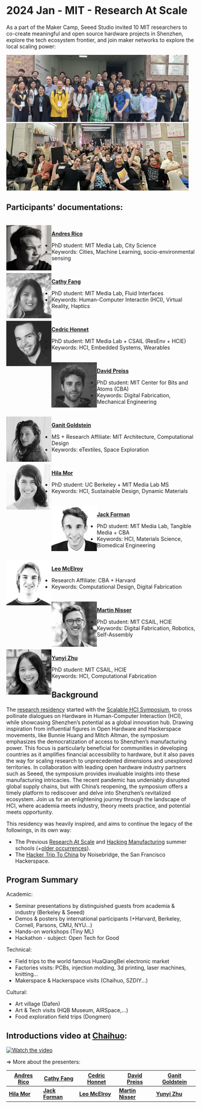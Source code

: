 # 2024 Jan - MIT - Research At Scale

As a part of the Maker Camp, Seeed Studio invited 10 MIT researchers to co-create meaningful and open source hardware projects in Shenzhen, explore the tech ecosystem frontier, and join maker networks to explore the local scaling power:

<img src='album/0_factory.jpg' width='485'>  <img src='album/0_chaihuo.jpg' width='485'>

## Participants' documentations:

<br><img align="left" src="album/andres.png" height='120'>

**[Andres Rico](https://seeed-studio.github.io/MakerCamp/2024-01-MIT/Andres)**
- PhD student: MIT Media Lab, City Science
- Keywords: Cities, Machine Learning, socio-environmental sensing

<br><img align="left" src="album/cathy.png" height='120'>

**[Cathy Fang](https://seeed-studio.github.io/MakerCamp/2024-01-MIT/Cathy)**
- PhD student: MIT Media Lab, Fluid Interfaces
- Keywords: Human-Computer Interactin (HCI), Virtual Reality, Haptics

<br><img align="left" src="album/cedric.png" height='120'>

**[Cedric Honnet](https://seeed-studio.github.io/MakerCamp/2024-01-MIT/Cedric)**
- PhD student: MIT Media Lab + CSAIL (ResEnv + HCIE)
- Keywords: HCI, Embedded Systems, Wearables

<br><img align="left" src="album/david.png" height='120'>

**[David Preiss](https://seeed-studio.github.io/MakerCamp/2024-01-MIT/David)**
- PhD student: MIT Center for Bits and Atoms (CBA)
- Keywords: Digital Fabrication, Mechanical Engineering

<br><img align="left" src="album/ganit.png" height='120'>

**[Ganit Goldstein](https://seeed-studio.github.io/MakerCamp/2024-01-MIT/Ganit)**
- MS + Research Affiliate: MIT Architecture, Computational Design
- Keywords: eTextiles, Space Exploration

<br><img align="left" src="album/hila.png" height='120'>

**[Hila Mor](https://seeed-studio.github.io/MakerCamp/2024-01-MIT/Hila)**
- PhD student: UC Berkeley + MIT Media Lab MS
- Keywords: HCI, Sustainable Design, Dynamic Materials

<br><img align="left" src="album/jack.png" height='120'>

**[Jack Forman](https://seeed-studio.github.io/MakerCamp/2024-01-MIT/Jack)**
- PhD student: MIT Media Lab, Tangible Media + CBA
- Keywords: HCI, Materials Science, Biomedical Engineering

<br><img align="left" src="album/leo.png" height='120'>

**[Leo McElroy](https://seeed-studio.github.io/MakerCamp/2024-01-MIT/Leo)**
- Research Affiliate: CBA + Harvard
- Keywords: Computational Design, Digital Fabrication

<br><img align="left" src="album/martin.png" height='120'>

**[Martin Nisser](https://seeed-studio.github.io/MakerCamp/2024-01-MIT/Martin)**
- PhD student: MIT CSAIL, HCIE
- Keywords: Digital Fabrication, Robotics, Self-Assembly

<br><img align="left" src="album/yunyi.png" height='120'>

**[Yunyi Zhu](https://seeed-studio.github.io/MakerCamp/2024-01-MIT/Yunyi)**
- PhD student: MIT CSAIL, HCIE
- Keywords: HCI, Computational Fabrication


## Background

The [research residency](https://www.media.mit.edu/posts/research-at-scale-2024/) started with the [Scalable HCI Symposium](https://scalablehci.com/), to cross pollinate dialogues on Hardware in Human-Computer Interaction (HCI), while showcasing Shenzhen’s potential as a global innovation hub. Drawing inspiration from influential figures in Open Hardware and Hackerspace movements, like Bunnie Huang and Mitch Altman, the symposium emphasizes the democratization of access to Shenzhen’s manufacturing power. This focus is particularly beneficial for communities in developing countries as it amplifies financial accessibility to hardware, but it also paves the way for scaling research to unprecedented dimensions and unexplored territories. In collaboration with leading open hardware industry partners such as Seeed, the symposium provides invaluable insights into these manufacturing intricacies. The recent pandemic has undeniably disrupted global supply chains, but with China’s reopening, the symposium offers a timely platform to rediscover and delve into Shenzhen’s revitalized ecosystem. Join us for an enlightening journey through the landscape of HCI, where academia meets industry, theory meets practice, and potential meets opportunity.

This residency was heavily inspired, and aims to continue the legacy of the followings, in its own way:
 - The Previous [Research At Scale](https://www.media.mit.edu/posts/shenzhen-blog-post/) and [Hacking Manufacturing](http://media.mit.edu/posts/hacking-manufacturing-research-on-the-factory-floor) summer schools (+[older occurrences](https://shenzhen.media.mit.edu/)).
 - The [Hacker Trip To China](https://www.noisebridge.net/wiki/HTTC2019) by Noisebridge, the San Francisco Hackerspace.


## Program Summary

Academic:
 - Seminar presentations by distinguished guests from academia & industry (Berkeley & Seeed)
 - Demos & posters by international participants (+Harvard, Berkeley, Cornell, Parsons, CMU, NYU...)
 - Hands-on workshops (Tiny ML)
 - Hackathon - subject: Open Tech for Good

Technical:
 - Field trips to the world famous HuaQiangBei electronic market
 - Factories visits: PCBs, injection molding, 3d printing, laser machines, knitting...
 - Makerspace & Hackerspace visits (Chaihuo, SZDIY...)

Cultural:
 - Art village (Dafen)
 - Art & Tech visits (HQB Museum, AIRSpace,...)
 - Food exploration field trips (Dongmen)


## Introductions video at [Chaihuo](https://chaihuo.org/):

<a href="https://mp.weixin.qq.com/s/LhUjs5r-LL84ENuAAk5tnw">
   <img src="https://github.com/Seeed-Studio/MakerCamp/assets/642787/68254c2b-a50f-404c-a269-98a94519f9d7"
   alt="Watch the video">
</a>


=> More about the presenters:

| **[Andres Rico](https://andresrico.xyz/)** | **[Cathy Fang](https://cathy-fang.com/)** | **[Cedric Honnet](https://honnet.eu/)** | **[David Preiss](https://davepreiss.pages.cba.mit.edu/home/)** | **[Ganit Goldstein](https://ganitgoldstein.com/)** |
|---|---|---|---|---|
| **[Hila Mor](https://hilamor.com/)** | **[Jack Forman](https://www.media.mit.edu/people/jackform/)** | **[Leo McElroy](https://leomcelroy.com/)** | **[Martin Nisser](http://martinnisser.org/)** | **[Yunyi Zhu](http://www.yunyizhu.info/)** |
